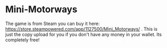 # Mini-Motorways
The game is from Steam you can buy it here: https://store.steampowered.com/app/1127500/Mini_Motorways/ . This is just the copy upload for you if you don't have any money in your wallet. Its completely free!
